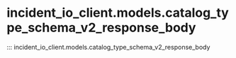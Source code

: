 # incident_io_client.models.catalog_type_schema_v2_response_body

::: incident_io_client.models.catalog_type_schema_v2_response_body
